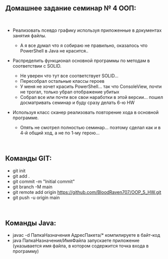 ## Домашнее задание семинар № 4 ООП:

<br />

- Реализовать псевдо графику используя приложенные в документах занятия файлы.
    - А я все думал что я собираю не правильно, оказалось что PowerShell в Java не красится..

- Распределить функционал основной программы по методам в соответствии с SOLID.
    - Не уверен что тут все соответствует SOLID...
    - Пересобрал остальные классы героев
    - У меня не хочет красить PowerShell... так что ConsoleView, почти не трогал, только убрал отображение убитых
    - Собрал все или почти все свои наработки в этой версии... пошел досматривать семинар и буду сразу делать 6-ю HW

- Используя класс сканер реализовать повторение хода в основной программе.
    - Опять не смотрел полностью семинар... поэтому сделал как и в 4-й общий ход, а не по 1-му герою...

<br />

## Команды GIT:

- git init
- git add .
- git commit -m "Initial commit"
- git branch -M main
- git remote add origin https://github.com/BloodRaven707/OOP_5_HW.git
- git push -u origin main

<br />

## Команды Java:
- javac -d ПапкаНазначения АдресПакета/* компилируете в байт-код
- java ПапкаНазначения/ИмяФайла запускаете приложение (указывается имя файла, в котором содержится точка входа в программу)